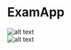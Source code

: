 # ExamApp
![alt text](https://travis-ci.org/grupa3UTP/ExamApp.svg?branch=master)<br />
![alt text](https://travis-ci.org/grupa3UTP/ExamApp.svg?branch=develop)
